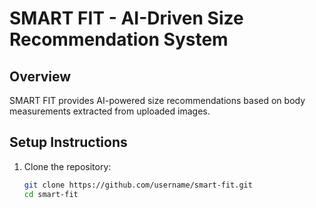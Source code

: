 # SMART FIT - AI-Driven Size Recommendation System

## Overview
SMART FIT provides AI-powered size recommendations based on body measurements extracted from uploaded images.

## Setup Instructions

1. Clone the repository:
   ```bash
   git clone https://github.com/username/smart-fit.git
   cd smart-fit
